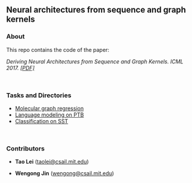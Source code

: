 ## Neural architectures from sequence and graph kernels

### About

This repo contains the code of the paper:

*Deriving Neural Architectures from Sequence and Graph Kernels. ICML 2017.  [[PDF]](https://arxiv.org/abs/1705.09037)* 

<br>

### Tasks and Directories

* [Molecular graph regression](/graph_knn)
* [Language modeling on PTB](/lm)
* [Classification on SST](/sst)

<br>

### Contributors

-  **Tao Lei** (taolei@csail.mit.edu)

-  **Wengong Jin** (wengong@csail.mit.edu)

